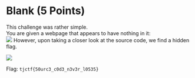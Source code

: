 # Blank (5 Points)
This challenge was rather simple.  
You are given a webpage that appears to have nothing in it:  
![](https://github.com/jazon-liu/ctf-writeups/blob/master/tjctf-2018/images/blank-1.PNG)
However, upon taking a closer look at the source code, we find a hidden flag.  
  
![](https://github.com/jazon-liu/ctf-writeups/blob/master/tjctf-2018/images/blank-2.PNG)  
  
Flag: ```tjctf{50urc3_c0d3_n3v3r_l0535}```
